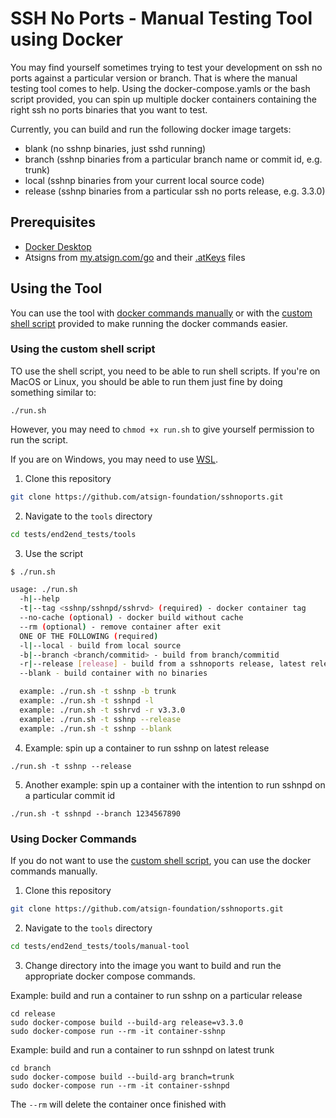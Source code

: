 # SSH No Ports - Manual Testing Tool using Docker

You may find yourself sometimes trying to test your development on ssh no ports against a particular version or branch. That is where the manual testing tool comes to help. Using the docker-compose.yamls or the bash script provided, you can spin up multiple docker containers containing the right ssh no ports binaries that you want to test.

Currently, you can build and run the following docker image targets:

- blank (no sshnp binaries, just sshd running)
- branch (sshnp binaries from a particular branch name or commit id, e.g. trunk)
- local (sshnp binaries from your current local source code)
- release (sshnp binaries from a particular ssh no ports release, e.g. 3.3.0)

## Prerequisites

- [Docker Desktop](https://www.docker.com/products/docker-desktop/)
- Atsigns from [my.atsign.com/go](https://my.atsign.com/go) and their [.atKeys](https://www.youtube.com/watch?v=tDqrLKSKes8) files

## Using the Tool

You can use the tool with [docker commands manually](#using-docker-commands) or with the [custom shell script](#using-the-custom-shell-script) provided to make running the docker commands easier.
### Using the custom shell script

TO use the shell script, you need to be able to run shell scripts. If you're on MacOS or Linux, you should be able to run them just fine by doing something similar to:

```
./run.sh
```

However, you may need to `chmod +x run.sh` to give yourself permission to run the script.

If you are on Windows, you may need to use [WSL]().

1. Clone this repository

```sh
git clone https://github.com/atsign-foundation/sshnoports.git
```

2. Navigate to the `tools` directory

```sh
cd tests/end2end_tests/tools
```

3. Use the script

```sh
$ ./run.sh

usage: ./run.sh
  -h|--help
  -t|--tag <sshnp/sshnpd/sshrvd> (required) - docker container tag
  --no-cache (optional) - docker build without cache
  --rm (optional) - remove container after exit
  ONE OF THE FOLLOWING (required)
  -l|--local - build from local source
  -b|--branch <branch/commitid> - build from branch/commitid
  -r|--release [release] - build from a sshnoports release, latest release by default
  --blank - build container with no binaries

  example: ./run.sh -t sshnp -b trunk
  example: ./run.sh -t sshnpd -l
  example: ./run.sh -t sshrvd -r v3.3.0
  example: ./run.sh -t sshnp --release
  example: ./run.sh -t sshnp --blank
```

4. Example: spin up a container to run sshnp on latest release

```
./run.sh -t sshnp --release
```

5. Another example: spin up a container with the intention to run sshnpd on a particular commit id

```
./run.sh -t sshnpd --branch 1234567890
```

### Using Docker Commands

If you do not want to use the [custom shell script](#using-the-custom-shell-script), you can use the docker commands manually.

1. Clone this repository

```sh
git clone https://github.com/atsign-foundation/sshnoports.git
```

2. Navigate to the `tools` directory

```sh
cd tests/end2end_tests/tools/manual-tool
```

3. Change directory into the image you want to build and run the appropriate docker compose commands.

Example: build and run a container to run sshnp on a particular release

```
cd release
sudo docker-compose build --build-arg release=v3.3.0
sudo docker-compose run --rm -it container-sshnp
```

Example: build and run a container to run sshnpd on latest trunk

```
cd branch
sudo docker-compose build --build-arg branch=trunk
sudo docker-compose run --rm -it container-sshnpd
```

The `--rm` will delete the container once finished with